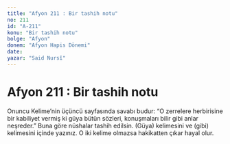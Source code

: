 ```yaml
---
title: "Afyon 211 : Bir tashih notu"
no: 211
id: "A-211"
konu: "Bir tashih notu"
bolge: "Afyon"
donem: "Afyon Hapis Dönemi"
date: 
yazar: "Said Nursî"
---
```


# Afyon 211 : Bir tashih notu

Onuncu Kelime’nin üçüncü sayfasında savabı budur: “O zerrelere herbirisine bir kabiliyet vermiş ki güya bütün sözleri, konuşmaları bilir gibi anlar neşreder.” Buna göre nüshalar tashih edilsin. (Güya) kelimesini ve (gibi) kelimesini içinde yazınız. O iki kelime olmazsa hakikatten çıkar hayal olur.
